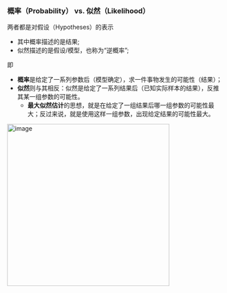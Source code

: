 
### 概率（Probability） vs. 似然（Likelihood）
两者都是对假设（Hypotheses）的表示
-  其中概率描述的是结果;
-  似然描述的是假设/模型，也称为“逆概率”;


即

-  **概率**是给定了一系列参数后（模型确定），求一件事物发生的可能性（结果）；
-  **似然**则与其相反：似然是给定了一系列结果后（已知实际样本的结果），反推其某一组参数的可能性。
    -  **最大似然估计**的思想，就是在给定了一组结果后哪一组参数的可能性最大；反过来说，就是使用这样一组参数，出现给定结果的可能性最大。

 <img width="377" alt="image" src="https://github.com/user-attachments/assets/165fb067-bddd-4ce7-adc4-b3780431cb11">
